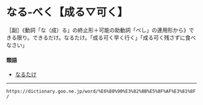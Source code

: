 # なる‐べく【成る▽可く】

［副］《動詞「な（成）る」の終止形＋可能の助動詞「べし」の連用形から》できる限り。できるだけ。なるたけ。「成る可く早く行く」「成る可く残さずに食べなさい」

#### 類語

-   [なるたけ](https://dictionary.goo.ne.jp/word/%E6%88%90%E3%82%8B%E4%B8%88/#jn-165470)

---
`https://dictionary.goo.ne.jp/word/%E6%88%90%E3%82%8B%E5%8F%AF%E3%81%8F/`